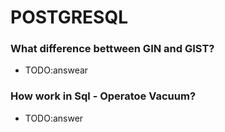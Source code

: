 # POSTGRESQL

### What difference bettween GIN and GIST?
- TODO:answear

### How work in Sql - Operatoe Vacuum?
- TODO:answer